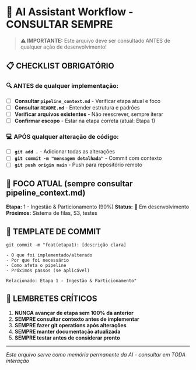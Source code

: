 # 🤖 AI Assistant Workflow - CONSULTAR SEMPRE

> **⚠️ IMPORTANTE:** Este arquivo deve ser consultado ANTES de qualquer ação de desenvolvimento!

## 📋 CHECKLIST OBRIGATÓRIO

### 🔍 ANTES de qualquer implementação:
- [ ] **Consultar `pipeline_context.md`** - Verificar etapa atual e foco
- [ ] **Consultar `README.md`** - Entender estrutura e padrões
- [ ] **Verificar arquivos existentes** - Não reescrever, sempre iterar
- [ ] **Confirmar escopo** - Estar na etapa correta (atual: Etapa 1)

### 💻 APÓS qualquer alteração de código:
- [ ] **`git add .`** - Adicionar todas as alterações
- [ ] **`git commit -m "mensagem detalhada"`** - Commit com contexto
- [ ] **`git push origin main`** - Push para repositório remoto

## 🎯 FOCO ATUAL (sempre consultar pipeline_context.md)

**Etapa:** 1 - Ingestão & Particionamento (90%)
**Status:** 🚧 Em desenvolvimento
**Próximos:** Sistema de filas, S3, testes

## 📝 TEMPLATE DE COMMIT

```
git commit -m "feat(etapa1): [descrição clara]

- O que foi implementado/alterado
- Por que foi necessário  
- Como afeta o pipeline
- Próximos passos (se aplicável)

Relacionado: Etapa 1 - Ingestão & Particionamento"
```

## 🚨 LEMBRETES CRÍTICOS

1. **NUNCA avançar de etapa sem 100% da anterior**
2. **SEMPRE consultar contexto antes de implementar**
3. **SEMPRE fazer git operations após alterações**
4. **SEMPRE manter documentação atualizada**
5. **SEMPRE testar antes de considerar pronto**

---
*Este arquivo serve como memória permanente da AI - consultar em TODA interação* 